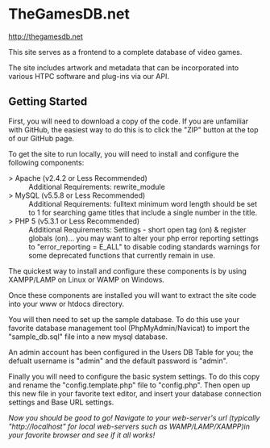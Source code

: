 TheGamesDB.net
==============

http://thegamesdb.net

This site serves as a frontend to a complete database of video games.

The site includes artwork and metadata that can be incorporated into various HTPC software and plug-ins via our API.


Getting Started
---------------

First, you will need to download a copy of the code. If you are unfamiliar with GitHub, the easiest way to do this is to click the "ZIP" button at the top of our GitHub page.

To get the site to run locally, you will need to install and configure the following components:

<dl>
  <dt>> Apache (v2.4.2 or Less Recommended)</dt>
  <dd>Additional Requirements: rewrite_module</dd>
  <dt>> MySQL (v5.5.8 or Less Recommended)</dt>
  <dd>Additional Requirements: fulltext minimum word length should be set to 1 for searching game titles that include a single number in the title.</dd>
  <dt>> PHP 5 (v5.3.1 or Less Recommended)</dt>
  <dd>Additional Requirements: Settings - short open tag (on) & register globals (on)... you may want to alter your php error reporting settings to "error_reporting = E_ALL" to disable coding standards warnings for some deprecated functions that currently remain in use.</dd>
</dl>

The quickest way to install and configure these components is by using XAMPP/LAMP on Linux or WAMP on Windows.

Once these components are installed you will want to extract the site code into your www or htdocs directory.

You will then need to set up the sample database. To do this use your favorite database management tool (PhpMyAdmin/Navicat) to import the "sample_db.sql" file into a new mysql database.

An admin account has been configured in the Users DB Table for you; the defualt username is "admin" and the default password is "admin".

Finally you will need to configure the basic system settings. To do this copy and rename the "config.template.php" file to "config.php". Then open up this new file in your favorite text editor, and insert your database connection settings and Base URL settings.

*Now you should be good to go! Navigate to your web-server's url (typically "http://localhost" for local web-servers such as WAMP/LAMP/XAMPP)in your favorite browser and see if it all works!*
